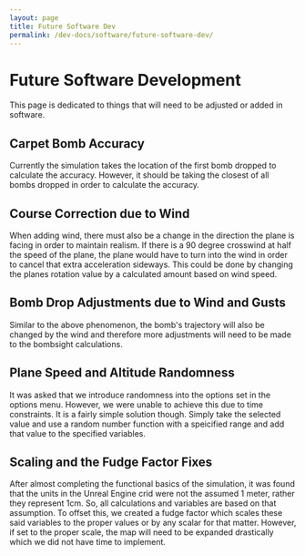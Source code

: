 ```yaml
---
layout: page
title: Future Software Dev
permalink: /dev-docs/software/future-software-dev/
---
```


# Future Software Development

This page is dedicated to things that will need to be adjusted or added in software. 

## Carpet Bomb Accuracy

Currently the simulation takes the location of the first bomb dropped to calculate the accuracy. However, it should be taking the closest of all bombs dropped in order to calculate the accuracy.

## Course Correction due to Wind

When adding wind, there must also be a change in the direction the plane is facing in order to maintain realism. If there is a 90 degree crosswind at half the speed of the plane, the plane would have to turn into the wind in order to cancel that extra acceleration sideways. This could be done by changing the planes rotation value by a calculated amount based on wind speed.

## Bomb Drop Adjustments due to Wind and Gusts

Similar to the above phenomenon, the bomb's trajectory will also be changed by the wind and therefore more adjustments will need to be made to the bombsight calculations.

## Plane Speed and Altitude Randomness

It was asked that we introduce randomness into the options set in the options menu. However, we were unable to achieve this due to time constraints. It is a fairly simple solution though. Simply take the selected value and use a random number function with a speicified range and add that value to the specified variables.

## Scaling and the Fudge Factor Fixes

After almost completing the functional basics of the simulation, it was found that the units in the Unreal Engine crid were not the assumed 1 meter, rather they represent 1cm. So, all calculations and variables are based on that assumption. To offset this, we created a fudge factor which scales these said variables to the proper values or by any scalar for that matter. However, if set to the proper scale, the map will need to be expanded drastically which we did not have time to implement.
